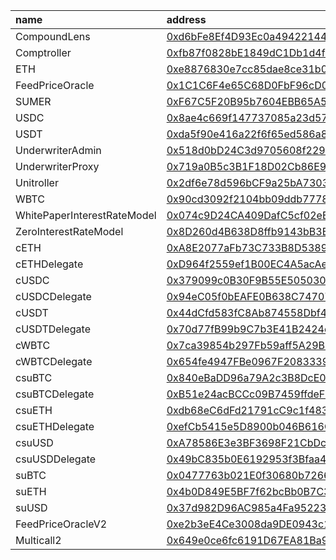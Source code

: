 
| name                        | address                                                                                                                              | metadata                                                             | flatten                                                                      |
| :-------------------------- | :----------------------------------------------------------------------------------------------------------------------------------- | :------------------------------------------------------------------- | :--------------------------------------------------------------------------- |
| CompoundLens                | [0xd6bFe8Ef4D93Ec0a4942214422721b09358078ad](https://scan-warringstakes.meter.io/address/0xd6bFe8Ef4D93Ec0a4942214422721b09358078ad) | [SumerMetadata_1.zip](./SumerMetadata_1.zip)                         | [CompoundLens.sol](./flatten/CompoundLens.sol)                               |
| Comptroller                 | [0xfb87f0828bE1849dC1Db1d4f04308C8718Aa27ba](https://scan-warringstakes.meter.io/address/0xfb87f0828bE1849dC1Db1d4f04308C8718Aa27ba) | [SumerMetadata_2.zip](./SumerMetadata_2.zip)                         | [Comptroller.sol](./flatten/Comptroller.sol)                                 |
| ETH                         | [0xe8876830e7cc85dae8ce31b0802313caf856886f](https://scan-warringstakes.meter.io/address/0xe8876830e7cc85dae8ce31b0802313caf856886f) | [TransparentUpgradeableProxy.zip](./TransparentUpgradeableProxy.zip) | [TransparentUpgradeableProxy.sol](./flatten/TransparentUpgradeableProxy.sol) |
| FeedPriceOracle             | [0x1C1C6F4e65C68D0FbF96cD06Ee93F82B75Ff48d2](https://scan-warringstakes.meter.io/address/0x1C1C6F4e65C68D0FbF96cD06Ee93F82B75Ff48d2) | [SumerMetadata_1.zip](./SumerMetadata_1.zip)                         | [FeedPriceOracle.sol](./flatten/FeedPriceOracle.sol)                         |
| SUMER                       | [0xF67C5F20B95b7604EBB65A53E50ebd38300da8EE](https://scan-warringstakes.meter.io/address/0xF67C5F20B95b7604EBB65A53E50ebd38300da8EE) | [TransparentUpgradeableProxy.zip](./TransparentUpgradeableProxy.zip) | [TransparentUpgradeableProxy.sol](./flatten/TransparentUpgradeableProxy.sol) |
| USDC                        | [0x8ae4c669f147737085a23d578c1da94d3e39879f](https://scan-warringstakes.meter.io/address/0x8ae4c669f147737085a23d578c1da94d3e39879f) | [TransparentUpgradeableProxy.zip](./TransparentUpgradeableProxy.zip) | [TransparentUpgradeableProxy.sol](./flatten/TransparentUpgradeableProxy.sol) |
| USDT                        | [0xda5f90e416a22f6f65ed586a859c8666ce6ce1d1](https://scan-warringstakes.meter.io/address/0xda5f90e416a22f6f65ed586a859c8666ce6ce1d1) | [TransparentUpgradeableProxy.zip](./TransparentUpgradeableProxy.zip) | [TransparentUpgradeableProxy.sol](./flatten/TransparentUpgradeableProxy.sol) |
| UnderwriterAdmin            | [0x518d0bD24C3d9705608f229BbfBAA4519d324628](https://scan-warringstakes.meter.io/address/0x518d0bD24C3d9705608f229BbfBAA4519d324628) | [SumerMetadata_1.zip](./SumerMetadata_1.zip)                         | [UnderwriterAdmin.sol](./flatten/UnderwriterAdmin.sol)                       |
| UnderwriterProxy            | [0x719a0B5c3B1F18D02Cb86E94A69FEf4D6CFc1D1b](https://scan-warringstakes.meter.io/address/0x719a0B5c3B1F18D02Cb86E94A69FEf4D6CFc1D1b) | [SumerMetadata_1.zip](./SumerMetadata_1.zip)                         | [UnderwriterProxy.sol](./flatten/UnderwriterProxy.sol)                       |
| Unitroller                  | [0x2df6e78d596bCF9a25bA730375D0BdE4a29E16a7](https://scan-warringstakes.meter.io/address/0x2df6e78d596bCF9a25bA730375D0BdE4a29E16a7) | [SumerMetadata_2.zip](./SumerMetadata_2.zip)                         | [Unitroller.sol](./flatten/Unitroller.sol)                                   |
| WBTC                        | [0x90cd3092f2104bb09ddb777805a34a3dbd951178](https://scan-warringstakes.meter.io/address/0x90cd3092f2104bb09ddb777805a34a3dbd951178) | [TransparentUpgradeableProxy.zip](./TransparentUpgradeableProxy.zip) | [TransparentUpgradeableProxy.sol](./flatten/TransparentUpgradeableProxy.sol) |
| WhitePaperInterestRateModel | [0x074c9D24CA409DafC5cf02eEf90BE6354d196029](https://scan-warringstakes.meter.io/address/0x074c9D24CA409DafC5cf02eEf90BE6354d196029) | [SumerMetadata_1.zip](./SumerMetadata_1.zip)                         | [WhitePaperInterestRateModel.sol](./flatten/WhitePaperInterestRateModel.sol) |
| ZeroInterestRateModel       | [0x8D260d4B638D8ffb9143bB3B17748Fe8B7a0B371](https://scan-warringstakes.meter.io/address/0x8D260d4B638D8ffb9143bB3B17748Fe8B7a0B371) | [SumerMetadata_1.zip](./SumerMetadata_1.zip)                         | [WhitePaperInterestRateModel.sol](./flatten/WhitePaperInterestRateModel.sol) |
| cETH                        | [0xA8E2077aFb73C733B8D53894A4b4e77b8249F7F6](https://scan-warringstakes.meter.io/address/0xA8E2077aFb73C733B8D53894A4b4e77b8249F7F6) | [SumerMetadata_1.zip](./SumerMetadata_1.zip)                         | [CErc20Delegator.sol](./flatten/CErc20Delegator.sol)                         |
| cETHDelegate                | [0xD964f2559ef1B00EC4A5acAeE36c043e27D86E53](https://scan-warringstakes.meter.io/address/0xD964f2559ef1B00EC4A5acAeE36c043e27D86E53) | [SumerMetadata_1.zip](./SumerMetadata_1.zip)                         | [CErc20Delegate.sol](./flatten/CErc20Delegate.sol)                           |
| cUSDC                       | [0x379099c0B30F9B55E505030eaef51Dd2760cF311](https://scan-warringstakes.meter.io/address/0x379099c0B30F9B55E505030eaef51Dd2760cF311) | [SumerMetadata_1.zip](./SumerMetadata_1.zip)                         | [CErc20Delegator.sol](./flatten/CErc20Delegator.sol)                         |
| cUSDCDelegate               | [0x94eC05f0bEAFE0B638C7470728E5f162D7f4615a](https://scan-warringstakes.meter.io/address/0x94eC05f0bEAFE0B638C7470728E5f162D7f4615a) | [SumerMetadata_1.zip](./SumerMetadata_1.zip)                         | [CErc20Delegate.sol](./flatten/CErc20Delegate.sol)                           |
| cUSDT                       | [0x44dCfd583fC8Ab874558Dbf4D552326836D655c0](https://scan-warringstakes.meter.io/address/0x44dCfd583fC8Ab874558Dbf4D552326836D655c0) | [SumerMetadata_1.zip](./SumerMetadata_1.zip)                         | [CErc20Delegator.sol](./flatten/CErc20Delegator.sol)                         |
| cUSDTDelegate               | [0x70d77fB99b9C7b3E41B2424e9Dcc898d49edbb4c](https://scan-warringstakes.meter.io/address/0x70d77fB99b9C7b3E41B2424e9Dcc898d49edbb4c) | [SumerMetadata_1.zip](./SumerMetadata_1.zip)                         | [CErc20Delegate.sol](./flatten/CErc20Delegate.sol)                           |
| cWBTC                       | [0x7ca39854b297Fb59aff5A29B6BfeffEe6bE66074](https://scan-warringstakes.meter.io/address/0x7ca39854b297Fb59aff5A29B6BfeffEe6bE66074) | [SumerMetadata_1.zip](./SumerMetadata_1.zip)                         | [CErc20Delegator.sol](./flatten/CErc20Delegator.sol)                         |
| cWBTCDelegate               | [0x654fe4947FBe0967F20833395D5Ee672970A6348](https://scan-warringstakes.meter.io/address/0x654fe4947FBe0967F20833395D5Ee672970A6348) | [SumerMetadata_1.zip](./SumerMetadata_1.zip)                         | [CErc20Delegate.sol](./flatten/CErc20Delegate.sol)                           |
| csuBTC                      | [0x840eBaDD96a79A2c3B8DcE097e75825E4a54cF1C](https://scan-warringstakes.meter.io/address/0x840eBaDD96a79A2c3B8DcE097e75825E4a54cF1C) | [SumerMetadata_1.zip](./SumerMetadata_1.zip)                         | [suErc20Delegator.sol](./flatten/suErc20Delegator.sol)                       |
| csuBTCDelegate              | [0xB51e24acBCCc09B7459ffdeFF2ccaE2b614bFDA7](https://scan-warringstakes.meter.io/address/0xB51e24acBCCc09B7459ffdeFF2ccaE2b614bFDA7) | [SumerMetadata_1.zip](./SumerMetadata_1.zip)                         | [suErc20Delegate.sol](./flatten/suErc20Delegate.sol)                         |
| csuETH                      | [0xdb68eC6dFd21791cC9c1f4836b6499e2325461A7](https://scan-warringstakes.meter.io/address/0xdb68eC6dFd21791cC9c1f4836b6499e2325461A7) | [SumerMetadata_1.zip](./SumerMetadata_1.zip)                         | [suErc20Delegator.sol](./flatten/suErc20Delegator.sol)                       |
| csuETHDelegate              | [0xefCb5415e5D8900b046B616C800d2517854Dc73d](https://scan-warringstakes.meter.io/address/0xefCb5415e5D8900b046B616C800d2517854Dc73d) | [SumerMetadata_1.zip](./SumerMetadata_1.zip)                         | [suErc20Delegate.sol](./flatten/suErc20Delegate.sol)                         |
| csuUSD                      | [0xA78586E3e3BF3698F21CbDc724A600cbA905b122](https://scan-warringstakes.meter.io/address/0xA78586E3e3BF3698F21CbDc724A600cbA905b122) | [SumerMetadata_1.zip](./SumerMetadata_1.zip)                         | [suErc20Delegator.sol](./flatten/suErc20Delegator.sol)                       |
| csuUSDDelegate              | [0x49bC835b0E6192953f3Bfaa42eaF02d1e0b370F6](https://scan-warringstakes.meter.io/address/0x49bC835b0E6192953f3Bfaa42eaF02d1e0b370F6) | [SumerMetadata_1.zip](./SumerMetadata_1.zip)                         | [suErc20Delegate.sol](./flatten/suErc20Delegate.sol)                         |
| suBTC                       | [0x0477763b021E0f30680b7266a264d1044FE77A4d](https://scan-warringstakes.meter.io/address/0x0477763b021E0f30680b7266a264d1044FE77A4d) | [TransparentUpgradeableProxy.zip](./TransparentUpgradeableProxy.zip) | [TransparentUpgradeableProxy.sol](./flatten/TransparentUpgradeableProxy.sol) |
| suETH                       | [0x4b0D849E5BF7f62bcBb0B7C364DDDA552c2c3a8a](https://scan-warringstakes.meter.io/address/0x4b0D849E5BF7f62bcBb0B7C364DDDA552c2c3a8a) | [TransparentUpgradeableProxy.zip](./TransparentUpgradeableProxy.zip) | [TransparentUpgradeableProxy.sol](./flatten/TransparentUpgradeableProxy.sol) |
| suUSD                       | [0x37d982D96AC985a4Fa9522383De5010109F0627C](https://scan-warringstakes.meter.io/address/0x37d982D96AC985a4Fa9522383De5010109F0627C) | [TransparentUpgradeableProxy.zip](./TransparentUpgradeableProxy.zip) | [TransparentUpgradeableProxy.sol](./flatten/TransparentUpgradeableProxy.sol) |
| FeedPriceOracleV2           | [0xe2b3eE4Ce3008da9DE0943c16238874e428ACB6e](https://scan-warringstakes.meter.io/address/0xe2b3eE4Ce3008da9DE0943c16238874e428ACB6e) | [FeedPriceOracleV2.zip](./FeedPriceOracleV2.zip)                     | [FeedPriceOracleV2.sol](./flatten/FeedPriceOracleV2.sol)                     |
| Multicall2                  | [0x649e0ce6fc6191D67EA81Ba94b105E28D1815d95](https://scan-warringstakes.meter.io/address/0x649e0ce6fc6191D67EA81Ba94b105E28D1815d95) | [Multicall2.zip](./Multicall2.zip)                                   | [Multicall2.sol](./flatten/Multicall2.sol)                                   |